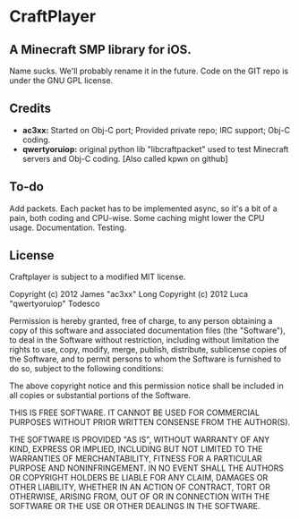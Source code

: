 # CraftPlayer
## A Minecraft SMP library for iOS.
Name sucks. We'll probably rename it in the future.
Code on the GIT repo is under the GNU GPL license.


## Credits

* **ac3xx:** Started on Obj-C port; Provided private repo; IRC support; Obj-C coding.
* **qwertyoruiop:** original python lib "libcraftpacket" used to test Minecraft servers and Obj-C coding. [Also called kpwn on github]


## To-do

Add packets. Each packet has to be implemented async, so it's a bit of a pain, both coding and CPU-wise. Some caching might lower the CPU usage.
Documentation.
Testing.

## License

Craftplayer is subject to a modified MIT license.

Copyright (c) 2012 James "ac3xx" Long
Copyright (c) 2012 Luca "qwertyoruiop" Todesco

Permission is hereby granted, free of charge, to any person
obtaining a copy of this software and associated documentation
files (the "Software"), to deal in the Software without
restriction, including without limitation the rights to use,
copy, modify, merge, publish, distribute, sublicense
copies of the Software, and to permit persons to whom the
Software is furnished to do so, subject to the following
conditions:

The above copyright notice and this permission notice shall be
included in all copies or substantial portions of the Software.

THIS IS FREE SOFTWARE. IT CANNOT BE USED FOR COMMERCIAL PURPOSES WITHOUT
PRIOR WRITTEN CONSENSE FROM THE AUTHOR(S).

THE SOFTWARE IS PROVIDED "AS IS", WITHOUT WARRANTY OF ANY KIND,
EXPRESS OR IMPLIED, INCLUDING BUT NOT LIMITED TO THE WARRANTIES
OF MERCHANTABILITY, FITNESS FOR A PARTICULAR PURPOSE AND
NONINFRINGEMENT. IN NO EVENT SHALL THE AUTHORS OR COPYRIGHT
HOLDERS BE LIABLE FOR ANY CLAIM, DAMAGES OR OTHER LIABILITY,
WHETHER IN AN ACTION OF CONTRACT, TORT OR OTHERWISE, ARISING
FROM, OUT OF OR IN CONNECTION WITH THE SOFTWARE OR THE USE OR
OTHER DEALINGS IN THE SOFTWARE.

